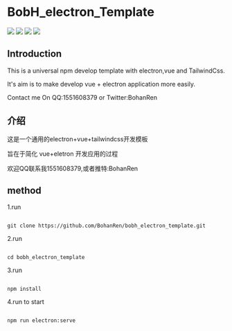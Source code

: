 # BobH_electron_Template
![](https://raw.githubusercontent.com/BohanRen/bobh_electron_template/master/img/img.png)
![](https://raw.githubusercontent.com/BohanRen/bobh_electron_template/master/img/img1.png)
![](https://raw.githubusercontent.com/BohanRen/bobh_electron_template/master/img/img2.png)
![](https://raw.githubusercontent.com/BohanRen/bobh_electron_template/master/img/img3.png)
## Introduction

This is a universal npm develop template with electron,vue and TailwindCss.

It's aim is to make develop vue + electron application more easily.

Contact me On QQ:1551608379 or Twitter:BohanRen

## 介绍

这是一个通用的electron+vue+tailwindcss开发模板

旨在于简化 vue+eletron 开发应用的过程

欢迎QQ联系我1551608379,或者推特:BohanRen

## method

1.run

```shell

git clone https://github.com/BohanRen/bobh_electron_template.git

```

2.run

```shell

cd bobh_electron_template

```

3.run

```shell

npm install

```

4.run to start

```shell

npm run electron:serve

```
